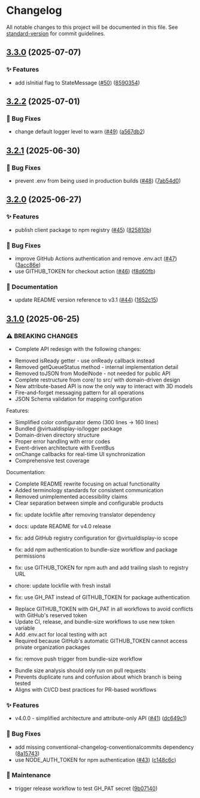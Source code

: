 # Changelog

All notable changes to this project will be documented in this file. See [standard-version](https://github.com/conventional-changelog/standard-version) for commit guidelines.

## [3.3.0](https://github.com/virtualdisplay-io/client/compare/v3.2.2...v3.3.0) (2025-07-07)

### ✨ Features

* add isInitial flag to StateMessage ([#50](https://github.com/virtualdisplay-io/client/issues/50)) ([8590354](https://github.com/virtualdisplay-io/client/commit/859035423e161f43791433baac203b2adb95c9fd))

## [3.2.2](https://github.com/virtualdisplay-io/client/compare/v3.2.1...v3.2.2) (2025-07-01)

### 🐛 Bug Fixes

* change default logger level to warn ([#49](https://github.com/virtualdisplay-io/client/issues/49)) ([a567db2](https://github.com/virtualdisplay-io/client/commit/a567db23a50173e3b167238af2197e545bda6320))

## [3.2.1](https://github.com/virtualdisplay-io/client/compare/v3.2.0...v3.2.1) (2025-06-30)

### 🐛 Bug Fixes

* prevent .env from being used in production builds ([#48](https://github.com/virtualdisplay-io/client/issues/48)) ([7ab54d0](https://github.com/virtualdisplay-io/client/commit/7ab54d02a9aad94daf5a53899fefa9299f9bf73f))

## [3.2.0](https://github.com/virtualdisplay-io/client/compare/v3.1.0...v3.2.0) (2025-06-27)

### ✨ Features

* publish client package to npm registry ([#45](https://github.com/virtualdisplay-io/client/issues/45)) ([825810b](https://github.com/virtualdisplay-io/client/commit/825810b0ca56da8e50f34f2afac9f75a87acbc40))

### 🐛 Bug Fixes

* improve GitHub Actions authentication and remove .env.act ([#47](https://github.com/virtualdisplay-io/client/issues/47)) ([3acc86e](https://github.com/virtualdisplay-io/client/commit/3acc86e5c27a26af0b77cc23ddff397eee141de5))
* use GITHUB_TOKEN for checkout action ([#46](https://github.com/virtualdisplay-io/client/issues/46)) ([f8d60fb](https://github.com/virtualdisplay-io/client/commit/f8d60fba2547950137de10838bcfc874e78d9f33))

### 📝 Documentation

* update README version reference to v3.1 ([#44](https://github.com/virtualdisplay-io/client/issues/44)) ([1652c15](https://github.com/virtualdisplay-io/client/commit/1652c157890ca43d1e366b302a37f02465d6450b))

## [3.1.0](https://github.com/virtualdisplay-io/client/compare/v3.0.0...v3.1.0) (2025-06-25)

### ⚠ BREAKING CHANGES

* Complete API redesign with the following changes:
- Removed isReady getter - use onReady callback instead
- Removed getQueueStatus method - internal implementation detail
- Removed toJSON from ModelNode - not needed for public API
- Complete restructure from core/ to src/ with domain-driven design
- New attribute-based API is now the only way to interact with 3D models
- Fire-and-forget messaging pattern for all operations
- JSON Schema validation for mapping configuration

Features:
- Simplified color configurator demo (300 lines → 160 lines)
- Bundled @virtualdisplay-io/logger package
- Domain-driven directory structure
- Proper error handling with error codes
- Event-driven architecture with EventBus
- onChange callbacks for real-time UI synchronization
- Comprehensive test coverage

Documentation:
- Complete README rewrite focusing on actual functionality
- Added terminology standards for consistent communication
- Removed unimplemented accessibility claims
- Clear separation between simple and configurable products

* fix: update lockfile after removing translator dependency

* docs: update README for v4.0 release

* fix: add GitHub registry configuration for @virtualdisplay-io scope

* fix: add npm authentication to bundle-size workflow and package permissions

* fix: use GITHUB_TOKEN for npm auth and add trailing slash to registry URL

* chore: update lockfile with fresh install

* fix: use GH_PAT instead of GITHUB_TOKEN for package authentication

- Replace GITHUB_TOKEN with GH_PAT in all workflows to avoid conflicts with GitHub's reserved token
- Update CI, release, and bundle-size workflows to use new token variable
- Add .env.act for local testing with act
- Required because GitHub's automatic GITHUB_TOKEN cannot access private organization packages

* fix: remove push trigger from bundle-size workflow

- Bundle size analysis should only run on pull requests
- Prevents duplicate runs and confusion about which branch is being tested
- Aligns with CI/CD best practices for PR-based workflows

### ✨ Features

* v4.0.0 - simplified architecture and attribute-only API ([#41](https://github.com/virtualdisplay-io/client/issues/41)) ([dc649c1](https://github.com/virtualdisplay-io/client/commit/dc649c1b863b2427bf6e0350960c4d2e2a2dacb8))

### 🐛 Bug Fixes

* add missing conventional-changelog-conventionalcommits dependency ([8a15743](https://github.com/virtualdisplay-io/client/commit/8a15743de3984c742ccb5de0537333f321108cd4))
* use NODE_AUTH_TOKEN for npm authentication ([#43](https://github.com/virtualdisplay-io/client/issues/43)) ([c148c6c](https://github.com/virtualdisplay-io/client/commit/c148c6cba6b6b4d1fc431ca5618ad2c3c26638c2))

### 🔧 Maintenance

* trigger release workflow to test GH_PAT secret ([9b07140](https://github.com/virtualdisplay-io/client/commit/9b07140e01d72ccc3774f20733afd197f52c4cde))
